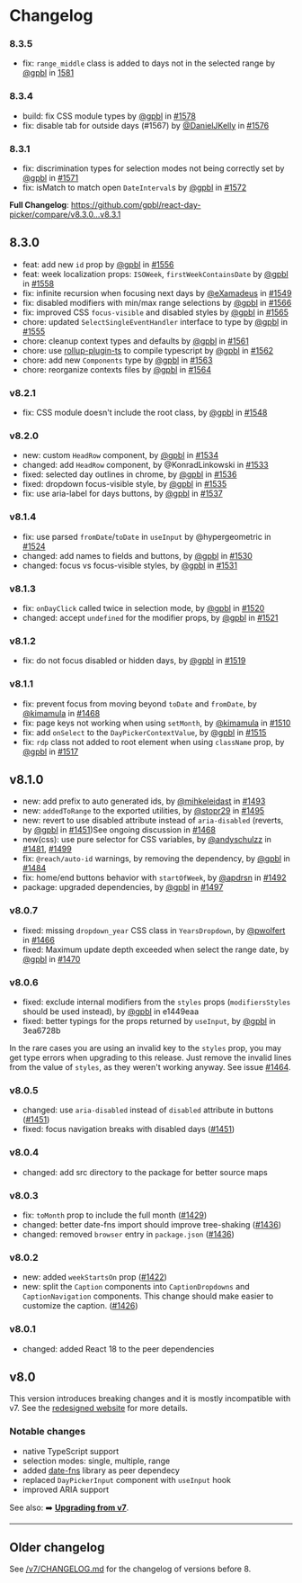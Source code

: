 # Changelog

### 8.3.5

- fix: `range_middle` class is added to days not in the selected range by [@gpbl](https://github.com/gpbl) in [1581](https://github.com/gpbl/react-day-picker/pull/1581)

### 8.3.4

- build: fix CSS module types by [@gpbl](https://github.com/gpbl) in [#1578](https://github.com/gpbl/react-day-picker/pull/1578)
- fix: disable tab for outside days (#1567) by [@DanielJKelly](https://github.com/DanielJKelly) in [#1576](https://github.com/gpbl/react-day-picker/pull/1576)

### 8.3.1

- fix: discrimination types for selection modes not being correctly set by [@gpbl](https://github.com/gpbl) in [#1571](https://github.com/gpbl/react-day-picker/pull/1571)
- fix: isMatch to match open `DateInterval`s by [@gpbl](https://github.com/gpbl) in [#1572](https://github.com/gpbl/react-day-picker/pull/1572)

**Full Changelog**: https://github.com/gpbl/react-day-picker/compare/v8.3.0...v8.3.1

## 8.3.0

- feat: add new `id` prop by [@gpbl](https://github.com/gpbl) in [#1556](https://github.com/gpbl/react-day-picker/pull/1556)
- feat: week localization props: `ISOWeek`, `firstWeekContainsDate` by [@gpbl](https://github.com/gpbl) in [#1558](https://github.com/gpbl/react-day-picker/pull/1558)
- fix: infinite recursion when focusing next days by [@eXamadeus](https://github.com/eXamadeus) in [#1549](https://github.com/gpbl/react-day-picker/pull/1549)
- fix: disabled modifiers with min/max range selections by [@gpbl](https://github.com/gpbl) in [#1566](https://github.com/gpbl/react-day-picker/pull/1566)
- fix: improved CSS `focus-visible` and disabled styles by [@gpbl](https://github.com/gpbl) in [#1565](https://github.com/gpbl/react-day-picker/pull/1565)
- chore: updated `SelectSingleEventHandler` interface to type by [@gpbl](https://github.com/gpbl) in [#1555](https://github.com/gpbl/react-day-picker/pull/1555)
- chore: cleanup context types and defaults by [@gpbl](https://github.com/gpbl) in [#1561](https://github.com/gpbl/react-day-picker/pull/1561)
- chore: use [rollup-plugin-ts](https://www.npmjs.com/package/rollup-plugin-ts) to compile typescript by [@gpbl](https://github.com/gpbl) in [#1562](https://github.com/gpbl/react-day-picker/pull/1562)
- chore: add new `Components` type by [@gpbl](https://github.com/gpbl) in [#1563](https://github.com/gpbl/react-day-picker/pull/1563)
- chore: reorganize contexts files by [@gpbl](https://github.com/gpbl) in [#1564](https://github.com/gpbl/react-day-picker/pull/1564)

### v8.2.1

- fix: CSS module doesn't include the root class, by [@gpbl](https://github.com/gpbl) in [#1548](https://github.com/gpbl/react-day-picker/pull/1548)

### v8.2.0

- new: custom `HeadRow` component, by [@gpbl](https://github.com/gpbl) in [#1534](https://github.com/gpbl/react-day-picker/pull/1534)
- changed: add `HeadRow` component, by @KonradLinkowski in [#1533](https://github.com/gpbl/react-day-picker/pull/1533)
- fixed: selected day outlines in chrome, by [@gpbl](https://github.com/gpbl) in [#1536](https://github.com/gpbl/react-day-picker/pull/1536)
- fixed: dropdown focus-visible style, by [@gpbl](https://github.com/gpbl) in [#1535](https://github.com/gpbl/react-day-picker/pull/1535)
- fix: use aria-label for days buttons, by [@gpbl](https://github.com/gpbl) in [#1537](https://github.com/gpbl/react-day-picker/pull/1537)

### v8.1.4

- fix: use parsed `fromDate`/`toDate` in `useInput` by @hypergeometric in [#1524](https://github.com/gpbl/react-day-picker/pull/1524)
- changed: add names to fields and buttons, by [@gpbl](https://github.com/gpbl) in [#1530](https://github.com/gpbl/react-day-picker/pull/1530)
- changed: focus vs focus-visible styles, by [@gpbl](https://github.com/gpbl) in [#1531](https://github.com/gpbl/react-day-picker/pull/1531)

### v8.1.3

- fix: `onDayClick` called twice in selection mode, by [@gpbl](https://github.com/gpbl) in [#1520](https://github.com/gpbl/react-day-picker/pull/1520)
- changed: accept `undefined` for the modifier props, by [@gpbl](https://github.com/gpbl) in [#1521](https://github.com/gpbl/react-day-picker/pull/1521)

### v8.1.2

- fix: do not focus disabled or hidden days, by [@gpbl](https://github.com/gpbl) in [#1519](https://github.com/gpbl/react-day-picker/pull/1519)

### v8.1.1

- fix: prevent focus from moving beyond `toDate` and `fromDate`, by [@kimamula](https://github.com/kimamula) in [#1468](https://github.com/gpbl/react-day-picker/pull/1468)
- fix: page keys not working when using `setMonth`, by [@kimamula](https://github.com/kimamula) in [#1510](https://github.com/gpbl/react-day-picker/pull/1510)
- fix: add `onSelect` to the `DayPickerContextValue`, by [@gpbl](https://github.com/gpbl) in [#1515](https://github.com/gpbl/react-day-picker/pull/1515)
- fix: `rdp` class not added to root element when using `className` prop, by [@gpbl](https://github.com/gpbl) in [#1517](https://github.com/gpbl/react-day-picker/pull/1517)

## v8.1.0

- new: add prefix to auto generated ids, by [@mihkeleidast](https://github.com/mihkeleidast) in [#1493](https://github.com/gpbl/react-day-picker/pull/1493)
- new: `addedToRange` to the exported utilities, by [@stopr29](https://github.com/stopr29) in [#1495](https://github.com/gpbl/react-day-picker/pull/1495)
- new: revert to use disabled attribute instead of `aria-disabled` (reverts, by [@gpbl](https://github.com/gpbl) in [#1451](https://github.com/gpbl/react-day-picker/pull/1451))See ongoing discussion in [#1468](https://github.com/gpbl/react-day-picker/pull/1468)
- new(css): use pure selector for CSS variables, by [@andyschulzz](https://github.com/andyschulzz) in [#1481](https://github.com/gpbl/react-day-picker/pull/1481), [#1499](https://github.com/gpbl/react-day-picker/pull/1499)
- fix: `@reach/auto-id` warnings, by removing the dependency, by [@gpbl](https://github.com/gpbl) in [#1484](https://github.com/gpbl/react-day-picker/pull/1484)
- fix: home/end buttons behavior with `startOfWeek`, by [@apdrsn](https://github.com/apdrsn) in [#1492](https://github.com/gpbl/react-day-picker/pull/1492)
- package: upgraded dependencies, by [@gpbl](https://github.com/gpbl) in [#1497](https://github.com/gpbl/react-day-picker/pull/1497)

### v8.0.7

- fixed: missing `dropdown_year` CSS class in `YearsDropdown`, by [@pwolfert](https://github.com/pwolfert) in [#1466](https://github.com/gpbl/react-day-picker/pull/1466)
- fixed: Maximum update depth exceeded when select the range date, by [@gpbl](https://github.com/gpbl) in [#1470](https://github.com/gpbl/react-day-picker/pull/1470)

### v8.0.6

- fixed: exclude internal modifiers from the `styles` props (`modifiersStyles` should be used instead), by [@gpbl](https://github.com/gpbl) in e1449eaa
- fixed: better typings for the props returned by `useInput`, by [@gpbl](https://github.com/gpbl) in 3ea6728b

In the rare cases you are using an invalid key to the `styles` prop, you may get type errors when upgrading to this release. Just remove the invalid lines from the value of `styles`, as they weren't working anyway. See issue [#1464](https://github.com/gpbl/react-day-picker/issues/1464).

### v8.0.5

- changed: use `aria-disabled` instead of `disabled` attribute in buttons ([#1451](https://github.com/gpbl/react-day-picker/pull/1451))
- fixed: focus navigation breaks with disabled days ([#1451](https://github.com/gpbl/react-day-picker/pull/1451))

### v8.0.4

- changed: add src directory to the package for better source maps

### v8.0.3

- fix: `toMonth` prop to include the full month ([#1429](https://github.com/gpbl/react-day-picker/pull/1429))
- changed: better date-fns import should improve tree-shaking ([#1436](https://github.com/gpbl/react-day-picker/pull/1436))
- changed: removed `browser` entry in `package.json` ([#1436](https://github.com/gpbl/react-day-picker/pull/1436))

### v8.0.2

- new: added `weekStartsOn` prop ([#1422](https://github.com/gpbl/react-day-picker/pull/1422))
- new: split the `Caption` components into `CaptionDropdowns` and `CaptionNavigation` components. This change should make easier to customize the caption. ([#1426](https://github.com/gpbl/react-day-picker/pull/1426))

### v8.0.1

- changed: added React 18 to the peer dependencies

## v8.0

This version introduces breaking changes and it is mostly incompatible with v7. See the [redesigned website](https://react-day-picker.js.org) for more details.

### Notable changes

- native TypeScript support
- selection modes: single, multiple, range
- added [date-fns](http://date-fns.org) library as peer dependecy
- replaced `DayPickerInput` component with `useInput` hook
- improved ARIA support

See also: ➡️ **[Upgrading from v7](https://react-day-picker.js.org/guides/upgrading)**.

---

## Older changelog

See [/v7/CHANGELOG.md](https://github.com/gpbl/react-day-picker/blob/v7/CHANGELOG.md) for the changelog of versions before 8.
